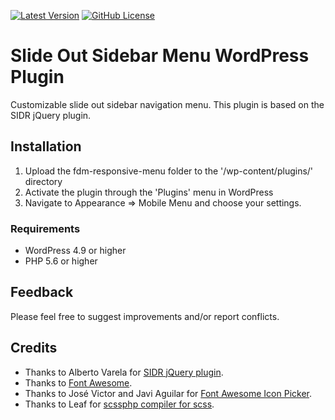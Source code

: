 [![Latest Version](https://img.shields.io/github/release/keygrip/fdm-responsive-menu.svg)](https://github.com/keygrip/fdm-responsive-menu/releases)
[![GitHub License](https://img.shields.io/badge/license-GPLv3-yellow.svg)](https://raw.githubusercontent.com/keygrip/fdm-responsive-menu/master/license.txt)

# Slide Out Sidebar Menu WordPress Plugin

Customizable slide out sidebar navigation menu.  This plugin is based on the SIDR jQuery plugin.

## Installation

1. Upload the fdm-responsive-menu folder to the '/wp-content/plugins/' directory
2. Activate the plugin through the 'Plugins' menu in WordPress
3. Navigate to Appearance => Mobile Menu and choose your settings.

### Requirements

* WordPress 4.9 or higher
* PHP 5.6 or higher

## Feedback

Please feel free to suggest improvements and/or report conflicts.

## Credits

- Thanks to Alberto Varela for [SIDR jQuery plugin](https://www.berriart.com/sidr/).
- Thanks to [Font Awesome](https://fontawesome.com).
- Thanks to José Victor and Javi Aguilar for [Font Awesome Icon Picker](https://github.com/farbelous/fontawesome-iconpicker).
- Thanks to Leaf for [scssphp compiler for scss](https://github.com/leafo/scssphp).
